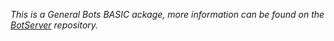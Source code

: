 *This is a General Bots BASIC ackage, more information can be found on the [BotServer](https://github.com/GeneralBots/BotServer) repository.*
